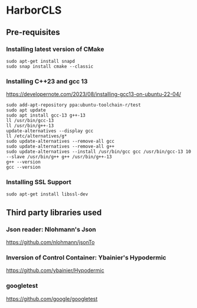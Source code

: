 # HarborCLS

## Pre-requisites ##

### Installing latest version of CMake ###
```
sudo apt-get install snapd
sudo snap install cmake --classic
```

### Installing C++23 and gcc 13 ###
https://developernote.com/2023/08/installing-gcc13-on-ubuntu-22-04/

```
sudo add-apt-repository ppa:ubuntu-toolchain-r/test
sudo apt update
sudo apt install gcc-13 g++-13
ll /usr/bin/gcc-13
ll /usr/bin/g++-13
update-alternatives --display gcc
ll /etc/alternatives/g*
sudo update-alternatives --remove-all gcc
sudo update-alternatives --remove-all g++
sudo update-alternatives --install /usr/bin/gcc gcc /usr/bin/gcc-13 10 --slave /usr/bin/g++ g++ /usr/bin/g++-13
g++ --version
gcc --version
```

### Installing SSL Support ###
```
sudo apt-get install libssl-dev
```

## Third party libraries used ##
### Json reader: Nlohmann's Json ###
https://github.com/nlohmann/jsonTo

### Inversion of Control Container: Ybainier's Hypodermic ###
https://github.com/ybainier/Hypodermic

### googletest ###
https://github.com/google/googletest